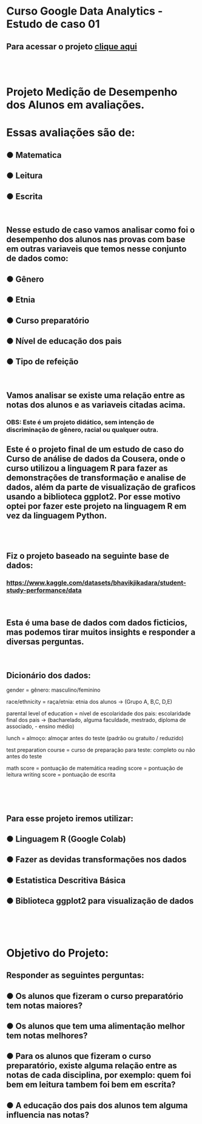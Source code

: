 # Curso Google Data Analytics - Estudo de caso 01

## Para acessar o projeto [clique aqui](https://colab.research.google.com/drive/18fsYdbTGvU6PEde0qVFOqX4GhiKNsRcz?usp=sharing)

<br>
<br>

 # Projeto Medição de Desempenho dos Alunos em avaliações.

# Essas avaliações são de:

## ● Matematica

## ● Leitura

## ● Escrita

<br>

## Nesse estudo de caso vamos analisar como foi o desempenho dos alunos nas provas com base em outras variaveis que temos nesse conjunto de dados como:

## ● Gênero
## ● Etnia
## ● Curso preparatório
## ● Nível de educação dos pais
## ● Tipo de refeição

<br>

## Vamos analisar se existe uma relação entre as notas dos alunos e as variaveis citadas acima.

### OBS: Este é um projeto didático, sem intenção de discriminação de gênero, racial ou qualquer outra.

## Este é o projeto final de um estudo de caso do Curso de análise de dados da Cousera, onde o curso utilizou a linguagem R para fazer as demonstrações de transformação e analise de dados, além da parte de visualização de graficos usando a biblioteca ggplot2. Por esse motivo optei por fazer este projeto na linguagem R em vez da linguagem Python.
<br>
<br>


## Fiz o projeto baseado na seguinte base de dados:

### https://www.kaggle.com/datasets/bhavikjikadara/student-study-performance/data

<br>

## Esta é uma base de dados com dados ficticios, mas podemos tirar muitos insights e responder a diversas perguntas.

<br>


## Dicionário dos dados:

gender = gênero: masculino/feminino

race/ethnicity = raça/etnia: etnia dos alunos -> (Grupo A, B,C, D,E)

parental level of education = nível de escolaridade dos pais: escolaridade final dos pais -> (bacharelado, alguma faculdade, mestrado, diploma de associado, - ensino médio)

lunch = almoço: almoçar antes do teste (padrão ou gratuito / reduzido)

test preparation course = curso de preparação para teste: completo ou não antes do teste

math score = pontuação de matemática
reading score = pontuação de leitura
writing score = pontuação de escrita

<br>
<br>
<br>

## Para esse projeto iremos utilizar:

## ● Linguagem R (Google Colab)
## ● Fazer as devidas transformações nos dados
## ● Estatistica Descritiva Básica
## ● Biblioteca ggplot2 para visualização de dados

<br>
<br>
<br>


# Objetivo do Projeto:

## Responder as seguintes perguntas:

## ● Os alunos que fizeram o curso preparatório tem notas maiores?

## ● Os alunos que tem uma alimentação melhor tem notas melhores?

## ● Para os alunos que fizeram o curso preparatório, existe alguma relação entre as notas de cada disciplina, por exemplo: quem foi bem em leitura tambem foi bem em escrita?

## ● A educação dos pais dos alunos tem alguma influencia nas notas?




